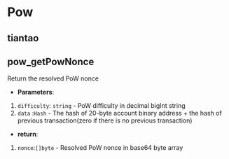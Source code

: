 # Pow
## tiantao

## pow_getPowNonce
Return the resolved PoW nonce

- **Parameters**: 
1. `difficulty`: `string` - PoW difficulty in decimal bigInt string
2. `data` :`Hash` -  The hash of 20-byte account binary address + the hash of previous transaction(zero if there is no previous transaction)

- **return**:
1. `nonce`:`[]byte` - Resolved PoW nonce in base64 byte array

